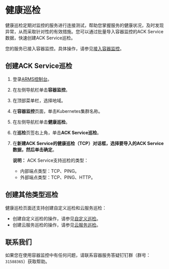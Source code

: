 # 健康巡检

健康巡检定期对监控的服务进行连接测试，帮助您掌握服务的健康状况，及时发现异常，从而采取针对性的有效措施。您可以通过批量导入容器监控的ACK Service数据，快速创建ACK Service巡检。

您的服务已接入容器监控。具体操作，请参见[接入容器监控](/cn.zh-CN/容器监控/容器监控接入/接入容器监控.md)。

## 创建ACK Service巡检

1.  登录[ARMS控制台](https://arms.console.aliyun.com/#/home)。

2.  在左侧导航栏单击**容器监控**。

3.  在顶部菜单栏，选择地域。

4.  在**容器监控**页面，单击Kubernetes集群名称。

5.  在左侧导航栏单击**健康巡检**。

6.  在**巡检**页签右上角，单击**ACK Service巡检**。

7.  在**新建ACK Service的健康巡检（TCP）**对话框，选择要导入的ACK Service数据，然后单击**确定**。

    **说明：** ACK Service支持巡检的类型：

    -   内部端点类型：TCP、PING。
    -   外部端点类型：TCP、PING、HTTP。

## 创建其他类型巡检

健康巡检页面还支持创建自定义巡检和云服务巡检：

-   创建自定义巡检的操作，请参见[自定义巡检]()。
-   创建云服务巡检的操作，请参见[云服务巡检]()。

## 联系我们

如果您在使用容器监控中有任何问题，请联系容器服务答疑钉钉群（群号：`31588365`）获取帮助。

